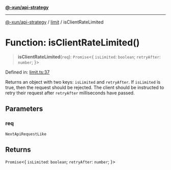 [**@-xun/api-strategy**](../../README.md)

***

[@-xun/api-strategy](../../README.md) / [limit](../README.md) / isClientRateLimited

# Function: isClientRateLimited()

> **isClientRateLimited**(`req`): `Promise`\<\{ `isLimited`: `boolean`; `retryAfter`: `number`; \}\>

Defined in: [limit.ts:37](https://github.com/Xunnamius/api-utils/blob/8d6e1a099d5192943800c743fb55cb84fe76c862/packages/api-strategy/src/limit.ts#L37)

Returns an object with two keys: `isLimited` and `retryAfter`. If `isLimited`
is true, then the request should be rejected. The client should be instructed
to retry their request after `retryAfter` milliseconds have passed.

## Parameters

### req

`NextApiRequestLike`

## Returns

`Promise`\<\{ `isLimited`: `boolean`; `retryAfter`: `number`; \}\>
